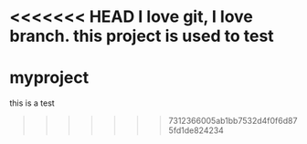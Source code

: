 <<<<<<< HEAD
I love git, I love branch. this project is used to test
=======
# myproject
this is a test
>>>>>>> 7312366005ab1bb7532d4f0f6d875fd1de824234
